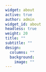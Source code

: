 ```yaml
---
widget: about
active: true
author: admin
widget_id: about
headless: true
weight: 20
title: ""
subtitle: ""
design:
  columns: ""
  background:
    image: ""
---
```

